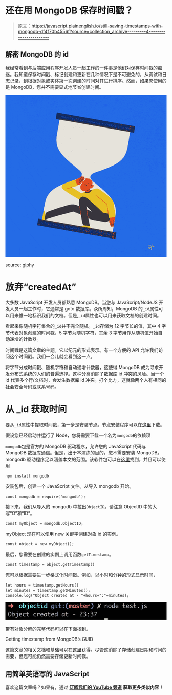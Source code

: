 # 还在用 MongoDB 保存时间戳？

> 原文：<https://javascript.plainenglish.io/still-saving-timestamps-with-mongodb-df4f70b4556f?source=collection_archive---------4----------------------->

## 解密 MongoDB 的 id

我经常看到与后端应用程序开发人员一起工作的一件事是他们对保存时间戳的痴迷。我知道保存时间戳、标记创建和更新在几种情况下是不可避免的，从调试和日志记录，到根据对象或实体第一次创建的时间对其进行排序。然而，如果您使用的是 MongoDB，您并不需要显式地节省创建时间。

![](img/c143d0c9a08bb7d97fcd94ff1d30d7cf.png)

source: giphy

# 放弃“createdAt”

大多数 JavaScript 开发人员都熟悉 MongoDB。当您与 JavaScript/NodeJS 开发人员一起工作时，它通常是 goto 数据库。众所周知，MongoDB 的`_id`属性可以用来惟一地标识我们的文档。但是,`_id`属性也可以用来获取文档的创建时间。

看起来像随机字符集合的`_id`并不完全随机。`_id`存储为 12 字节长的值，其中 4 字节代表对象创建的时间戳，5 字节为随机字符，其余 3 字节用作从随机值开始自动递增的计数器。

时间戳是这篇文章的主题。它以纪元的形式表示。有一个方便的 API 允许我们访问这个时间戳。我们一会儿就会看到这一点。

将字节分成时间戳、随机字符和自动递增计数器，这使得 MongoDB 成为寻求开发分布式系统的人们的普遍选择。这种分离消除了数据库 id 冲突的风险。当一个 id 代表多个行/文档时，会发生数据库 id 冲突。打个比方，这就像两个人有相同的社会安全号码或联系号码。

# 从 _id 获取时间

要从`_id`属性中提取时间戳，第一步是安装节点。节点安装程序可以在[这里](https://nodejs.org/en/download/)下载。

假设您已经启动并运行了 Node，您将需要下载一个名为`mongodb`的依赖项

`mongodb`包是官方的 MongoDB 驱动程序，允许您的 JavaScript 代码与 MongoDB 数据库通信。但是，出于本演练的目的，您不需要安装 MongoDB。mongodb 驱动程序足以涵盖本文的范围。该软件包可以在[这里](https://www.npmjs.com/package/mongodb)找到，并且可以使用

```
npm install mongodb
```

安装包后，创建一个 JavaScript 文件。从导入 mongodb 开始。

```
const mongodb = require('mongodb');
```

接下来，我们从导入的 mongodb 中拉出`ObjectID`。请注意 ObjectID 中的大写“O”和“ID”。

```
const myObject = mongodb.ObjectID;
```

myObject 现在可以使用 new 关键字创建对象 id 的实例。

```
const object = new myObject();
```

最后，您需要在创建的实例上调用函数`getTimestamp`。

```
const timestamp = object.getTimestamp()
```

您可以根据需要进一步格式化时间戳。例如，以小时和分钟的形式显示时间，

```
let hours = timestamp.getHours()
let minutes = timestamp.getMinutes();
console.log("Object created at - "+hours+":"+minutes);
```

![](img/3c87597121e96165990b8fe9d017d134.png)

带有对象分解的完整代码可以在下面找到。

Getting timestamp from MongoDB’s GUID

这篇文章的相关文档和基础可以在[这里](https://docs.mongodb.com/manual/reference/method/ObjectId/)获得。尽管这消除了存储创建日期和时间的需要，但您可能仍然需要存储更新时间戳。

## **用简单英语写的 JavaScript**

喜欢这篇文章吗？如果有，通过 [**订阅我们的 YouTube 频道**](https://www.youtube.com/channel/UCtipWUghju290NWcn8jhyAw) **获取更多类似内容！**